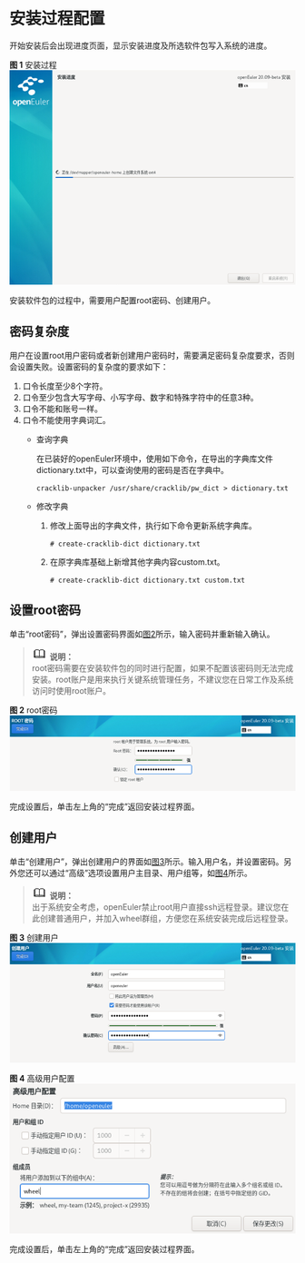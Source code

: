 # 安装过程配置<a name="ZH-CN_TOPIC_0187280606"></a>

开始安装后会出现进度页面，显示安装进度及所选软件包写入系统的进度。

**图 1**  安装过程<a name="zh-cn_topic_0186390266_zh-cn_topic_0122145909_fig1590863119306"></a>  
![](figures/安装过程.png "安装过程")

安装软件包的过程中，需要用户配置root密码、创建用户。

## 密码复杂度<a name="zh-cn_topic_0186390266_zh-cn_topic_0122145909_sde5f91f1b197422180f50c693caff342"></a>

用户在设置root用户密码或者新创建用户密码时，需要满足密码复杂度要求，否则会设置失败。设置密码的复杂度的要求如下：

1.  口令长度至少8个字符。
2.  口令至少包含大写字母、小写字母、数字和特殊字符中的任意3种。
3.  口令不能和账号一样。
4.  口令不能使用字典词汇。
    -   查询字典

        在已装好的openEuler环境中，使用如下命令，在导出的字典库文件dictionary.txt中，可以查询使用的密码是否在字典中。

        ```
        cracklib-unpacker /usr/share/cracklib/pw_dict > dictionary.txt
        ```

    -   修改字典
        1.  修改上面导出的字典文件，执行如下命令更新系统字典库。

            ```
            # create-cracklib-dict dictionary.txt
            ```

        2.  在原字典库基础上新增其他字典内容custom.txt。

            ```
            # create-cracklib-dict dictionary.txt custom.txt
            ```




## 设置root密码<a name="zh-cn_topic_0186390266_zh-cn_topic_0122145909_sba63f974590848d1a6110d6aa9d145ab"></a>

单击“root密码”，弹出设置密码界面如[图2](#zh-cn_topic_0186390266_zh-cn_topic_0122145909_fig1323165793018)所示，输入密码并重新输入确认。

>![](public_sys-resources/icon-note.gif) **说明：**   
>root密码需要在安装软件包的同时进行配置，如果不配置该密码则无法完成安装。root账户是用来执行关键系统管理任务，不建议您在日常工作及系统访问时使用root账户。  

**图 2**  root密码<a name="zh-cn_topic_0186390266_zh-cn_topic_0122145909_fig1323165793018"></a>  
![](figures/root密码.png "root密码")

完成设置后，单击左上角的“完成”返回安装过程界面。

## 创建用户<a name="zh-cn_topic_0186390266_zh-cn_topic_0122145909_sb88f63af2daa4e55959c0bb72fea0a52"></a>

单击“创建用户”，弹出创建用户的界面如[图3](#zh-cn_topic_0186390266_zh-cn_topic_0122145909_fig1237715313319)所示。输入用户名，并设置密码。另外您还可以通过“高级”选项设置用户主目录、用户组等，如[图4](#zh-cn_topic_0186390266_zh-cn_topic_0122145909_fig128716531312)所示。

>![](public_sys-resources/icon-note.gif) **说明：**   
>出于系统安全考虑，openEuler禁止root用户直接ssh远程登录。建议您在此创建普通用户，并加入wheel群组，方便您在系统安装完成后远程登录。  

**图 3**  创建用户<a name="zh-cn_topic_0186390266_zh-cn_topic_0122145909_fig1237715313319"></a>  
![](figures/创建用户.png "创建用户")

**图 4**  高级用户配置<a name="zh-cn_topic_0186390266_zh-cn_topic_0122145909_fig128716531312"></a>  
![](figures/高级用户配置.png "高级用户配置")

完成设置后，单击左上角的“完成”返回安装过程界面。

